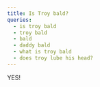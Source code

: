 ```yaml
---
title: Is Troy bald?
queries:
  - is troy bald
  - troy bald
  - bald
  - daddy bald
  - what is troy bald
  - does troy lube his head?
---
```


YES!
